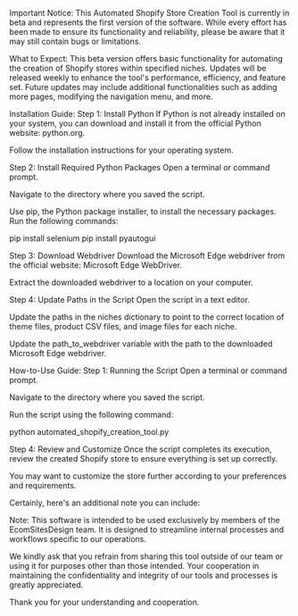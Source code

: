 Important Notice:
This Automated Shopify Store Creation Tool is currently in beta and represents the first version of the software. While every effort has been made to ensure its functionality and reliability, please be aware that it may still contain bugs or limitations.

What to Expect:
This beta version offers basic functionality for automating the creation of Shopify stores within specified niches.
Updates will be released weekly to enhance the tool's performance, efficiency, and feature set.
Future updates may include additional functionalities such as adding more pages, modifying the navigation menu, and more.

Installation Guide:
Step 1: Install Python
If Python is not already installed on your system, you can download and install it from the official Python website: python.org.

Follow the installation instructions for your operating system.

Step 2: Install Required Python Packages
Open a terminal or command prompt.

Navigate to the directory where you saved the script.

Use pip, the Python package installer, to install the necessary packages. Run the following commands:

pip install selenium
pip install pyautogui

Step 3: Download Webdriver
Download the Microsoft Edge webdriver from the official website: Microsoft Edge WebDriver.

Extract the downloaded webdriver to a location on your computer.

Step 4: Update Paths in the Script
Open the script in a text editor.

Update the paths in the niches dictionary to point to the correct location of theme files, product CSV files, and image files for each niche.

Update the path_to_webdriver variable with the path to the downloaded Microsoft Edge webdriver.

How-to-Use Guide:
Step 1: Running the Script
Open a terminal or command prompt.

Navigate to the directory where you saved the script.

Run the script using the following command:

python automated_shopify_creation_tool.py

Step 4: Review and Customize
Once the script completes its execution, review the created Shopify store to ensure everything is set up correctly.

You may want to customize the store further according to your preferences and requirements.


Certainly, here's an additional note you can include:

Note:
This software is intended to be used exclusively by members of the EcomSitesDesign team. It is designed to streamline internal processes and workflows specific to our operations.

We kindly ask that you refrain from sharing this tool outside of our team or using it for purposes other than those intended. Your cooperation in maintaining the confidentiality and integrity of our tools and processes is greatly appreciated.

Thank you for your understanding and cooperation.
